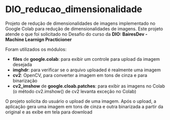 # DIO_reducao_dimensionalidade

Projeto de redução de dimensionalidades de imagens implementado no Google Colab para redução de dimensionalidades de imagens. Este projeto atende o que foi solicitado no Desafio do curso da **DIO: BairesDev - Machine Learnign Practicioner**

Foram utilizados os módulos:
- **files** de **google.colab**: para exibir um controle para upload da imagem desejada
- **imghdr**: para verificar se o arquivo uploaded é realmente uma imagem
- **cv2**: OpenCV, para converter a imagem em tons de cinza e para binarização
- **cv2_imshow** de **google.cloab.patches**: para exibir as imagens no Colab (o método cv2.imshow() de cv2 levanta exceção no Colab)

O projeto solicita do usuário o upload de uma imagem. Após o upload, a aplicação gera uma imagem em tons de cinza e outra binarizada a partir da original e as exibe em tela para download

